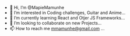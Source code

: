 - 👋 Hi, I’m @MapieMamunhe
- 👀 I’m interested in Coding challenges, Guitar and Anime...
- 🌱 I’m currently learning React and Otjer JS Frameworks...
- 💞️ I’m looking to collaborate on new Projects...
- 📫 How to reach me mmamunhe@gmail.com ...

<!---
MapieMamunhe/MapieMamunhe is a ✨ special ✨ repository because its `README.md` (this file) appears on your GitHub profile.
You can click the Preview link to take a look at your changes.
--->

